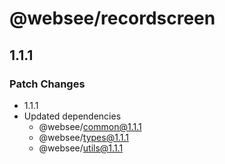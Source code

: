 # @websee/recordscreen

## 1.1.1

### Patch Changes

- 1.1.1
- Updated dependencies
  - @websee/common@1.1.1
  - @websee/types@1.1.1
  - @websee/utils@1.1.1
